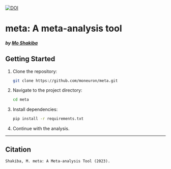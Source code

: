 [![DOI](https://zenodo.org/badge/DOI/10.5281/zenodo.13932966.svg)](https://doi.org/10.5281/zenodo.13932966)

# meta: A meta-analysis tool
##### by [Mo Shakiba](https://github.com/moneuron)

## Getting Started

1. Clone the repository:
   ```bash
   git clone https://github.com/moneuron/meta.git
   ```
2. Navigate to the project directory:
   ```bash
   cd meta
   ```
3. Install dependencies:
   ```bash
   pip install -r requirements.txt
   ```
4. Continue with the analysis.
---

## Citation
```
Shakiba, M. meta: A Meta-analysis Tool (2023).
```
